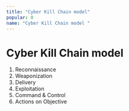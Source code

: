 ```yaml
---
title: "Cyber ​​Kill Chain model"
popular: 0
name: "Cyber ​​Kill Chain model "
---
```


# Cyber ​​Kill Chain model

1. Reconnaissance
1. Weaponization
1. Delivery
1. Exploitation
1. Command & Control
1. Actions on Objective
